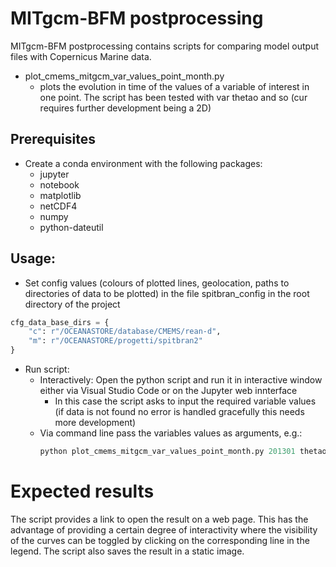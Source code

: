 # MITgcm-BFM postprocessing

MITgcm-BFM postprocessing contains scripts for comparing model output files with Copernicus Marine data.
- plot_cmems_mitgcm_var_values_point_month.py 
    - plots the evolution in time of the values of a variable of interest in one point. The script has been tested with var thetao and so (cur requires further development being a 2D)

## Prerequisites
- Create a conda environment with the following packages:
    - jupyter
    - notebook
    - matplotlib
    - netCDF4
    - numpy
    - python-dateutil

## Usage:
- Set config values (colours of plotted lines, geolocation, paths to directories of data to be plotted) in the file spitbran_config in the root directory of the project

```python
cfg_data_base_dirs = {
    "c": r"/OCEANASTORE/database/CMEMS/rean-d",
    "m": r"/OCEANASTORE/progetti/spitbran2"
}
```
- Run script:
    - Interactively: Open the python script and run it in interactive window either via Visual Studio Code or on the Jupyter web innterface
        - In this case the script asks to input the required variable values (if data is not found no error is handled gracefully this needs more development)
    - Via command line pass the variables values as arguments, e.g.: 
        ```python
        python plot_cmems_mitgcm_var_values_point_month.py 201301 thetao
        ```

# Expected results
The script provides a link to open the result on a web page. This has the advantage of providing a certain degree of interactivity where the visibility of the curves can be toggled by clicking on the corresponding line in the legend.
The script also saves the result in a static image.